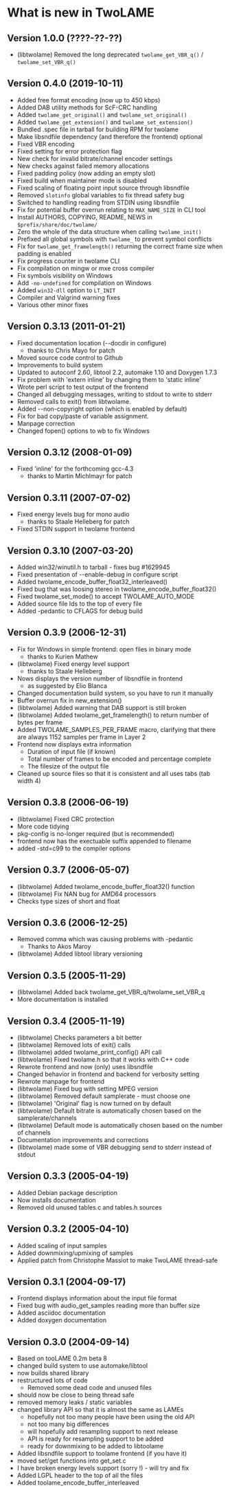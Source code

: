 What is new in TwoLAME
======================

Version 1.0.0 (????-??-??)
--------------------------

- (libtwolame) Removed the long deprecated `twolame_get_VBR_q()` / `twolame_set_VBR_q()`


Version 0.4.0 (2019-10-11)
--------------------------
- Added free format encoding (now up to 450 kbps)
- Added DAB utility methods for ScF-CRC handling
- Added `twolame_get_original()` and `twolame_set_original()`
- Added `twolame_get_extension()` and `twolame_set_extension()`
- Bundled .spec file in tarball for building RPM for twolame
- Make libsndfile dependency (and therefore the frontend) optional
- Fixed VBR encoding
- Fixed setting for error protection flag
- New check for invalid bitrate/channel encoder settings
- New checks against failed memory allocations
- Fixed padding policy (now adding an empty slot)
- Fixed build when maintainer mode is disabled
- Fixed scaling of floating point input source through libsndfile
- Removed `slotinfo` global variables to fix thread safety bug
- Switched to handling reading from STDIN using libsndfile
- Fix for potential buffer overrun relating to `MAX_NAME_SIZE` in CLI tool
- Install AUTHORS, COPYING, README, NEWS in `$prefix/share/doc/twolame/`
- Zero the whole of the data structure when calling `twolame_init()`
- Prefixed all global symbols with `twolame_` to prevent symbol conflicts
- Fix for `twolame_get_framelength()` returning the correct frame size when padding is enabled
- Fix progress counter in twolame CLI
- Fix compilation on mingw or mxe cross compiler
- Fix symbols visibility on Windows
- Add `-no-undefined` for compilation on Windows
- Added `win32-dll` option to `LT_INIT`
- Compiler and Valgrind warning fixes
- Various other minor fixes


Version 0.3.13 (2011-01-21)
---------------------------

- Fixed documentation location (--docdir in configure)
   * thanks to Chris Mayo for patch
- Moved source code control to Github
- Improvements to build system
- Updated to autoconf 2.60, libtool 2.2, automake 1.10 and Doxygen 1.7.3
- Fix problem with 'extern inline' by changing them to 'static inline'
- Wrote perl script to test output of the frontend
- Changed all debugging messages, writing to stdout to write to stderr
- Removed calls to exit() from libtwolame.
- Added --non-copyright option (which is enabled by default)
- Fix for bad copy/paste of variable assignment.
- Manpage correction
- Changed fopen() options to wb to fix Windows


Version 0.3.12 (2008-01-09)
---------------------------

- Fixed 'inline' for the forthcoming gcc-4.3
   * thanks to Martin Michlmayr for patch


Version 0.3.11 (2007-07-02)
---------------------------

- Fixed energy levels bug for mono audio
   * thanks to Staale Helleberg for patch
- Fixed STDIN support in twolame frontend


Version 0.3.10 (2007-03-20)
---------------------------

- Added win32/winutil.h to tarball - fixes bug #1629945
- Fixed presentation of --enable-debug in configure script
- Added twolame_encode_buffer_float32_interleaved()
- Fixed bug that was loosing stereo in twolame_encode_buffer_float32()
- Fixed twolame_set_mode() to accept TWOLAME_AUTO_MODE
- Added source file Ids to the top of every file
- Added -pedantic to CFLAGS for debug build



Version 0.3.9 (2006-12-31)
--------------------------

- Fix for Windows in simple frontend: open files in binary mode
   * thanks to Kurien Mathew
- (libtwolame) Fixed energy level support
   * thanks to Staale Helleberg
- Nows displays the version number of libsndfile in frontend
   * as suggested by Elio Blanca
- Changed documentation build system, so you have to run it manually
- Buffer overrun fix in new_extension()
- (libtwolame) Added warning that DAB support is still broken
- (libtwolame) Added twolame_get_framelength() to return number of bytes per frame
- Added TWOLAME_SAMPLES_PER_FRAME macro, clarifying that there are
  always 1152 samples per frame in Layer 2
- Frontend now displays extra information
   * Duration of input file (if known)
   * Total number of frames to be encoded and percentage complete
   * The filesize of the output file
 - Cleaned up source files so that it is consistent and all uses tabs (tab width 4)



Version 0.3.8 (2006-06-19)
--------------------------

- (libtwolame) Fixed CRC protection
- More code tidying
- pkg-config is no-longer required (but is recommended)
- frontend now has the exectuable suffix appended to filename
- added -std=c99 to the compiler options


Version 0.3.7 (2006-05-07)
--------------------------

- (libtwolame) Added twolame_encode_buffer_float32() function
- (libtwolame) Fix NAN bug for AMD64 processors
- Checks type sizes of short and float


Version 0.3.6 (2006-12-25)
--------------------------

- Removed comma which was causing problems with -pedantic
   * Thanks to Akos Maroy
- (libtwolame) Added libtool library versioning


Version 0.3.5 (2005-11-29)
--------------------------

- (libtwolame) Added back twolame_get_VBR_q/twolame_set_VBR_q
- More documentation is installed


Version 0.3.4 (2005-11-19)
--------------------------

- (libtwolame) Checks parameters a bit better
- (libtwolame) Removed lots of exit() calls
- (libtwolame) added twolame_print_config() API call
- (libtwolame) Fixed twolame.h so that it works with C++ code
- Rewrote frontend and now (only) uses libsndfile
- Changed behavior in frontend and backend for verbosity setting
- Rewrote manpage for frontend
- (libtwolame) Fixed bug with setting MPEG version
- (libtwolame) Removed default samplerate - must choose one
- (libtwolame) 'Original' flag is now turned on by default
- (libtwolame) Default bitrate is automatically chosen based on the samplerate/channels
- (libtwolame) Default mode is automatically chosen based on the number of channels
- Documentation improvements and corrections
- (libtwolame) made some of VBR debugging send to stderr instead of stdout


Version 0.3.3 (2005-04-19)
--------------------------

- Added Debian package description
- Now installs documentation
- Removed old unused tables.c and tables.h sources


Version 0.3.2 (2005-04-10)
--------------------------

- Added scaling of input samples
- Added downmixing/upmixing of samples
- Applied patch from Christophe Massiot to make TwoLAME thread-safe


Version 0.3.1 (2004-09-17)
--------------------------

- Frontend displays information about the input file format
- Fixed bug with audio_get_samples reading more than buffer size
- Added asciidoc documentation
- Added doxygen documentation


Version 0.3.0 (2004-09-14)
--------------------------

- Based on tooLAME 0.2m beta 8
- changed build system to use automake/libtool
- now builds shared library
- restructured lots of code
   * Removed some dead code and unused files
- should now be close to being thread safe
- removed memory leaks / static variables
- changed library API so that it is almost the same as LAMEs
   * hopefully not too many people have been using the old API
   * not too many big differences
   * will hopefully add resampling support to next release
   * API is ready for resampling support to be added
   * ready for downmixing to be added to libtoolame
- Added libsndfile support to toolame frontend (if you have it)
- moved set/get functions into get_set.c
- I have broken energy levels support (sorry !) - will try and fix
- Added LGPL header to the top of all the files
- Added toolame_encode_buffer_interleaved


